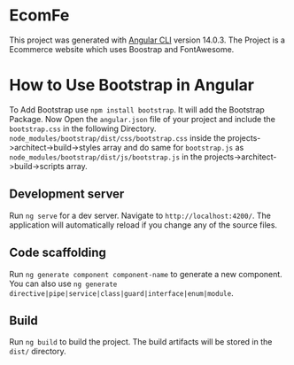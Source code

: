 # EcomFe

This project was generated with [Angular CLI](https://github.com/angular/angular-cli) version 14.0.3. The Project is a Ecommerce website which uses Boostrap and FontAwesome.

# How to Use Bootstrap in Angular

To Add Bootstrap use `npm install bootstrap`. It will add the Bootstrap Package.
Now Open the `angular.json` file of your project and include the `bootstrap.css` in the following Directory.
`node_modules/bootstrap/dist/css/bootstrap.css` inside the projects->architect->build->styles array and do same for `bootstrap.js` as
`node_modules/bootstrap/dist/js/bootstrap.js` in the projects->architect->build->scripts array.

## Development server

Run `ng serve` for a dev server. Navigate to `http://localhost:4200/`. The application will automatically reload if you change any of the source files.

## Code scaffolding

Run `ng generate component component-name` to generate a new component. You can also use `ng generate directive|pipe|service|class|guard|interface|enum|module`.

## Build

Run `ng build` to build the project. The build artifacts will be stored in the `dist/` directory.

